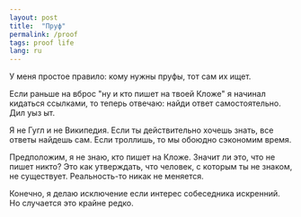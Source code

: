 ```yaml
---
layout: post
title:  "Пруф"
permalink: /proof
tags: proof life
lang: ru
---
```


У меня простое правило: кому нужны пруфы, тот сам их ищет.

Если раньше на вброс "ну и кто пишет на твоей Кложе" я начинал кидаться
ссылками, то теперь отвечаю: найди ответ самостоятельно. Дил уыз ыт.

Я не Гугл и не Википедия. Если ты действительно хочешь знать, все ответы найдешь
сам. Если троллишь, то мы обоюдно сэкономим время.

Предположим, я не знаю, кто пишет на Кложе. Значит ли это, что не пишет никто?
Это как утверждать, что человек, с которым ты не знаком, не
существует. Реальность-то никак не меняется.

Конечно, я делаю исключение если интерес собеседника искренний. Но случается это
крайне редко.
